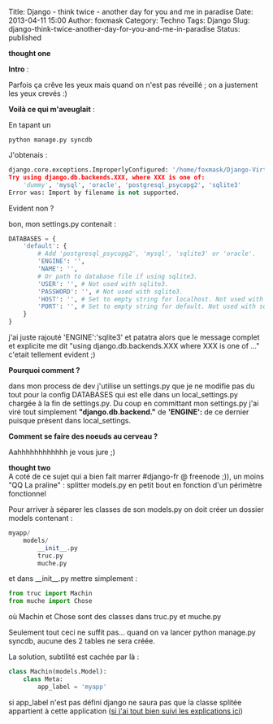 Title: Django - think twice - another day for you and me in paradise
Date: 2013-04-11 15:00
Author: foxmask
Category: Techno
Tags: Django
Slug: django-think-twice-another-day-for-you-and-me-in-paradise
Status: published

**thought one**

**Intro** :

Parfois ça crêve les yeux mais quand on n'est pas réveillé ; on a
justement les yeux crevés :)

**Voilà ce qui m'aveuglait** :

En tapant un

```shell
python manage.py syncdb
```

J'obtenais :

```python
django.core.exceptions.ImproperlyConfigured: '/home/foxmask/Django-Virtualenv/django-trigger-happy/django_th/django_th/sqlite3' isn't an available database backend.
Try using django.db.backends.XXX, where XXX is one of:
    'dummy', 'mysql', 'oracle', 'postgresql_psycopg2', 'sqlite3'
Error was: Import by filename is not supported.
```

Evident non ?

bon, mon settings.py contenait :

```python
DATABASES = {
    'default': {
        # Add 'postgresql_psycopg2', 'mysql', 'sqlite3' or 'oracle'.
        'ENGINE': '',
        'NAME': '',
        # Or path to database file if using sqlite3.
        'USER': '', # Not used with sqlite3.
        'PASSWORD': '', # Not used with sqlite3.
        'HOST': '', # Set to empty string for localhost. Not used with sqlite3
        'PORT': '', # Set to empty string for default. Not used with sqlite3.
    }
}
```

j'ai juste rajouté 'ENGINE':'sqlite3' et patatra alors que le message
complet et explicite me dit "using django.db.backends.XXX where XXX is
one of ..." c'etait tellement evident ;)

**Pourquoi comment ?**

dans mon process de dev j'utilise un settings.py que je ne modifie pas
du tout pour la config DATABASES qui est elle dans un local\_settings.py
chargée à la fin de settings.py. Du coup en committant mon settings.py
j'ai viré tout simplement **"django.db.backend."** de **'ENGINE':** de
ce dernier puisque présent dans local\_settings.

**Comment se faire des noeuds au cerveau ?**

Aahhhhhhhhhhhh je vous jure ;)

**thought two**  
A coté de ce sujet qui a bien fait marrer \#django-fr @ freenode ;)),
un moins "QQ La praline" : splitter models.py en petit bout en fonction
d'un périmètre fonctionnel

Pour arriver à séparer les classes de son models.py on doit créer un
dossier models contenant :

```python
myapp/
    models/
        __init__.py
        truc.py
        muche.py
```

et dans \_\_init\_\_.py mettre simplement :

```python
from truc import Machin
from muche import Chose
```

où Machin et Chose sont des classes dans truc.py et muche.py

Seulement tout ceci ne suffit pas... quand on va lancer python manage.py
syncdb, aucune des 2 tables ne sera créée.

La solution, subtilité est cachée par là :

```python
class Machin(models.Model):
    class Meta:
        app_label = 'myapp'
```

si app\_label n'est pas défini django ne saura pas que la classe splitée
appartient à cette application ([si j'ai tout bien suivi les
explications
ici](http://www.nomadjourney.com/2009/11/splitting-up-django-models/))

